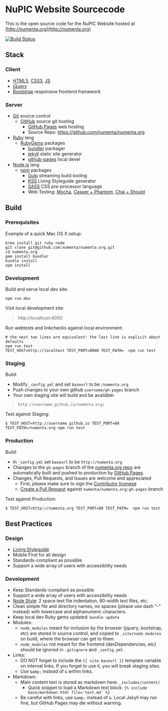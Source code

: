 # NuPIC Website Sourcecode

This is the open source code for the NuPIC Website hosted at
[http://numenta.org](http://numenta.org)

[![Build Status](https://travis-ci.org/numenta/numenta.org.png?branch=gh-pages)](https://travis-ci.org/numenta/numenta.org)


## Stack

### Client

* [HTML5](http://en.wikipedia.org/wiki/HTML5),
  [CSS3](http://en.wikipedia.org/wiki/Cascading_Style_Sheets),
  [JS](http://en.wikipedia.org/wiki/ECMAScript)
* [jQuery](http://jquery.com/)
* [Bootstrap](http://getbootstrap.com/) responsive frontend framework

### Server

* [Git](http://git-scm.com/) source control
  * [GitHub](http://github.com) source git hosting
    * [GitHub Pages](https://pages.github.com/) web hosting
    * Source Repo: https://github.com/numenta/numenta.org
* [Ruby](https://www.ruby-lang.org/) lang
  * [RubyGems](https://rubygems.org/) packages
    * [bundler](http://bundler.io/) packager
    * [jekyll](http://jekyllrb.com/) static site generator
    * [github-pages](https://github.com/github/pages-gem) local devel
* [Node.js](https://nodejs.org/) lang
  * [npm](https://www.npmjs.com/) packages
    * [Gulp](https://github.com/gulpjs/gulp) streaming build tooling
    * [KSS](https://github.com/kss-node/kss-node) Living Styleguide generator
    * [SASS](http://sass-lang.com/) CSS pre-processor language
    * Web Testing: [Mocha](http://mochajs.org/), [Casper + Phantom](http://casperjs.org/),
      [Chai + Should](http://chaijs.com/guide/styles/#should)


## Build

### Prerequisites

Example of a quick Mac OS X setup:
```
brew install git ruby node
git clone git@github.com:numenta/numenta.org.git
cd numenta.org
gem install bundler
bundle install
npm install
```

### Development

Build and serve local dev site:
```
npm run dev
```

Visit local development site:
> http://localhost:4000

Run webtests and linkchecks against local environment:
```
# the next two lines are equivalent! the last line is explicit about defaults
npm run test
TEST_HOST=http://localhost TEST_PORT=8008 TEST_PATH=  npm run test
```

### Staging

Build:
* Modify `_config.yml` and set `baseurl` to be `/numenta.org`
* Push changes to your own github `username/gh-pages` branch
* Your own staging site will build and be available:
> `http://username.github.io/numenta.org/`

Test against Staging:
```
$ TEST_HOST=http://username.github.io TEST_PORT=80 TEST_PATH=/numenta.org npm run test
```

### Production

Build:
* In `_config.yml` set `baseurl` to be `http://numenta.org`
* Changes to the `gh-pages` branch of the
  [numenta.org repo](https://github.com/numenta/numenta.org) are automatically
  built and pushed to production by [GitHub Pages](https://pages.github.com/)
* Changes, Pull Requests, and Issues are welcome and appreciated
  * First, please make sure to sign the
    [Contributor licenese](http://numenta.org/licenses/cl/)
  * [Create a Pull Request](https://help.github.com/articles/using-pull-requests)
    against `numenta/numenta.org:gh-pages` branch

Test against Production:
```
$ TEST_HOST=http://numenta.org TEST_PORT=80 TEST_PATH=  npm run test
```


## Best Practices

### Design

* [Living Styleguide](http://numenta.org/styleguide/)
* Mobile First for all design
* Standards-compliant as possible
* Support a wide array of users with accessibility needs

### Development

* Keep Standards-compliant as possible
* Support a wide array of users with accessibility needs
* [Node Style](https://github.com/felixge/node-style-guide): 2 space text file
  indentation, 80-width text files, etc.
* Clean simple file and directory names, no spaces (please use dash "-" instead)
  with lowercase and alphanumeric characters.
* Keep local dev Ruby gems updated: `bundle update`
* Modules:
  * `node_modules` meant for inclusion by the browser (jquery, bootstrap, etc)
    are stored in source control, and copied to `_site/node_modules` on build,
    where the browser can get to them.
  * `node_modules` not meant for the frontend (devDependencies, etc) should
    be ignored in `.gitignore` and `_config.yml`.
* Links:
  * DO NOT forget to include the `{{ site.baseurl }}` template variable on
    internal links. If you forget to use it, you will break staging sites.
  * Use `&amp;` instead of `&` within links.
* Markdown:
  * Main content text is stored as markdown here: `_includes/content/`
    * Quick snippet to load a Markdown text block:
      `{% include base/markdown.html file='text.md' %}`
  * Be careful with links, use `&amp;` instead of `&`. Local Jekyll may run
    fine, but GitHub Pages may die without warning.
